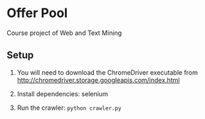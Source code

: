 # Offer Pool

Course project of Web and Text Mining

## Setup

1. You will need to download the ChromeDriver executable from http://chromedriver.storage.googleapis.com/index.html

2. Install dependencies: selenium

3. Run the crawler: `python crawler.py`